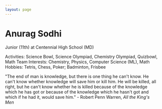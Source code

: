 ```yaml
---
layout: page
---
```


# Anurag Sodhi

Junior (11th) at Centennial High School (MD)

Activities: Science Bowl, Science Olympiad, Chemistry Olympiad, Quizbowl, Math Team
Interests: Chemistry, Physics, Computer Science (ML), Math
Hobbies: Tetris, Chess, Poker; Badminton, Frisbee

"The end of man is knowledge, but there is one thing he can't know. He can't know whether knowledge will save him or kill him. He will be killed, all right, but he can't know whether he is killed because of the knowledge which he has got or because of the knowledge which he hasn't got and which if he had it, would save him." - Robert Penn Warren, *All the King's Men*
